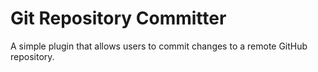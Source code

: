 # Git Repository Committer
A simple plugin that allows users to commit changes to a remote GitHub repository.